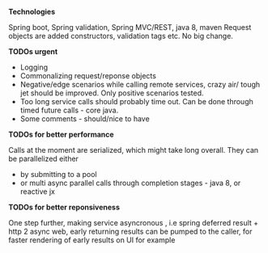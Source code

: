 **Technologies**

Spring boot, Spring validation, Spring MVC/REST, java 8, maven
Request objects are added constructors, validation tags etc. No big change.


**TODOs urgent**

- Logging
- Commonalizing request/reponse objects
- Negative/edge scenarios while calling remote services, crazy air/ tough jet should be improved. Only positive 
scenarios tested.
- Too long service calls should probably time out. Can be done through timed future calls - core java.
- Some comments - should/nice to have

**TODOs for better performance**

Calls at the moment are serialized, which might take long overall. They can be parallelized either 
- by submitting to a pool
- or multi async parallel calls through completion stages - java 8, or reactive jx


**TODOs for better reponsiveness**

One step further, making service asyncronous , i.e spring deferred result + http 2 async web, early returning results
can be pumped to the caller, for faster rendering of early results on UI for example

